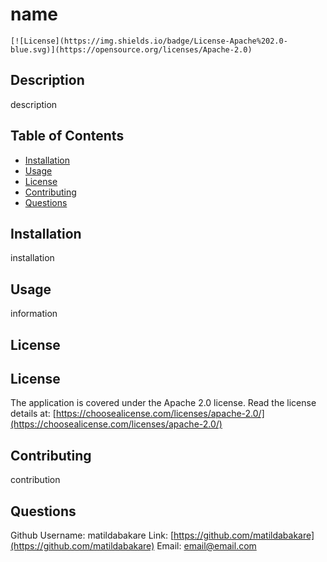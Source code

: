 
  
  # name
  
    [![License](https://img.shields.io/badge/License-Apache%202.0-blue.svg)](https://opensource.org/licenses/Apache-2.0)
    

  ## Description 

  description

  ## Table of Contents

  * [Installation](#installation)
  * [Usage](#usage)
  * [License](#license)
  * [Contributing](#contributing)
  * [Questions](#questions)

  ## Installation

  installation

  ## Usage 

  information

  ## License

  
  ## License

  The application is covered under the Apache 2.0 license. Read the license details at: 
    [https://choosealicense.com/licenses/apache-2.0/](https://choosealicense.com/licenses/apache-2.0/)
     
  

  ## Contributing
  contribution
  
  ## Questions

  Github Username: matildabakare
  Link: [https://github.com/matildabakare](https://github.com/matildabakare)
  Email: email@email.com
